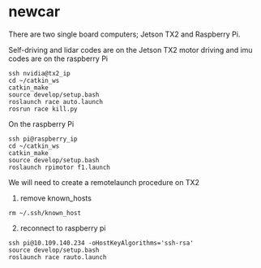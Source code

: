 # newcar
There are two single board computers; Jetson TX2 and Raspberry Pi.

Self-driving and lidar codes are on the Jetson TX2
motor driving and imu codes are on the raspberry Pi
```
ssh nvidia@tx2_ip
cd ~/catkin_ws
catkin_make
source develop/setup.bash
roslaunch race auto.launch
rosrun race kill.py
```
On the raspberry Pi
```
ssh pi@raspberry_ip
cd ~/catkin_ws
catkin_make
source develop/setup.bash
roslaunch rpimotor f1.launch
```

We will need to create a remotelaunch procedure on TX2
1) remove known_hosts
```
rm ~/.ssh/known_host
```

2) reconnect to raspberry pi
```
ssh pi@10.109.140.234 -oHostKeyAlgorithms='ssh-rsa'
source develop/setup.bash
roslaunch race rauto.launch
```
